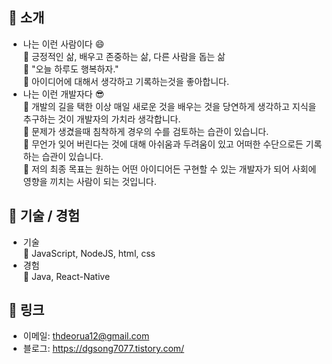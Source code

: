 :mag_right: 소개
---
* 나는 이런 사람이다 :smile:  
  :small_blue_diamond: 긍정적인 삶, 배우고 존중하는 삶, 다른 사람을 돕는 삶  
  :small_blue_diamond: "오늘 하루도 행복하자."  
  :small_blue_diamond: 아이디어에 대해서 생각하고 기록하는것을 좋아합니다.
* 나는 이런 개발자다 :sunglasses:  
  :small_blue_diamond: 개발의 길을 택한 이상 매일 새로운 것을 배우는 것을 당연하게 생각하고 지식을 추구하는 것이 개발자의 가치라 생각합니다.  
  :small_blue_diamond: 문제가 생겼을때 침착하게 경우의 수를 검토하는 습관이 있습니다.  
  :small_blue_diamond: 무언가 잊어 버린다는 것에 대해 아쉬움과 두려움이 있고 어떠한 수단으로든 기록하는 습관이 있습니다.  
  :small_blue_diamond: 저의 최종 목표는 원하는 어떤 아이디어든 구현할 수 있는 개발자가 되어 사회에 영향을 끼치는 사람이 되는 것입니다.

:mag_right: 기술 / 경험
---
* 기술  
  :wrench: JavaScript, NodeJS, html, css
* 경험  
  :wrench: Java, React-Native
  
<!--
:mag_right: 프로젝트
---
* 주요 프로젝트  
  :heavy_check_mark: 골든다이스 프로젝트 : HTML, CSS, JavaScript + NodeJS  
  :heavy_check_mark: 마이웹 프로젝트 : HTML, CSS, JavaScript  
* 경험성 프로젝트  
  :heavy_check_mark: Raid Shadow Legends 게임 정보 검색 앱 : React Native  
  :heavy_check_mark: 나홀로 메모장 : HTML, CSS, JavaScript + Python, AWS 연동 경험  
-->

:mag_right: 링크
---
* 이메일: <thdeorua12@gmail.com>
* 블로그: <https://dgsong7077.tistory.com/>
